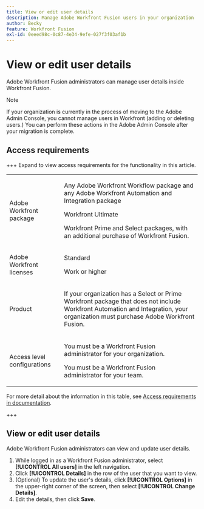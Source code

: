 ```yaml
---
title: View or edit user details
description: Manage Adobe Workfront Fusion users in your organization
author: Becky
feature: Workfront Fusion
exl-id: 0eeed98c-0c87-4e34-9efe-027f3f03af1b
---
```

# View or edit user details

Adobe Workfront Fusion administrators can manage user details inside Workfront Fusion.

>[!NOTE]
>
>If your organization is currently in the process of moving to the Adobe Admin Console, you cannot manage users in Workfront (adding or deleting users.) You can perform these actions in the Adobe Admin Console after your migration is complete.

## Access requirements

+++ Expand to view access requirements for the functionality in this article.

<table style="table-layout:auto">
 <col> 
 <col> 
 <tbody> 
  <tr> 
   <td role="rowheader">Adobe Workfront package</td> 
   <td> <p>Any Adobe Workfront Workflow package and any Adobe Workfront Automation and Integration package</p><p>Workfront Ultimate</p><p>Workfront Prime and Select packages, with an additional purchase of Workfront Fusion.</p> </td> 
  </tr> 
  <tr data-mc-conditions=""> 
   <td role="rowheader">Adobe Workfront licenses</td> 
   <td> <p>Standard</p><p>Work or higher</p> </td> 
  </tr> 
  <tr> 
   <td role="rowheader">Product</td> 
   <td>
   <p>If your organization has a Select or Prime Workfront package that does not include Workfront Automation and Integration, your organization must purchase Adobe Workfront Fusion.</li></ul>
   </td> 
  </tr>
  <tr data-mc-conditions=""> 
   <td role="rowheader">Access level configurations</td> 
   <td> 
     <p>You must be a Workfront Fusion administrator for your organization.</p>
     <p>You must be a Workfront Fusion administrator for your team.</p>
   </td> 
  </tr> 
 </tbody> 
</table>

For more detail about the information in this table, see [Access requirements in documentation](/help/workfront-fusion/references/licenses-and-roles/access-level-requirements-in-documentation.md).

+++

## View or edit user details

Adobe Workfront Fusion administrators can view and update user details.

1. While logged in as a Workfront Fusion administrator, select **[!UICONTROL All users]** in the left navigation.
1. Click **[!UICONTROL Details]** in the row of the user that you want to view.
1. (Optional) To update the user's details, click **[!UICONTROL Options]** in the upper-right corner of the screen, then select **[!UICONTROL Change Details]**.
1. Edit the details, then click **Save**.
